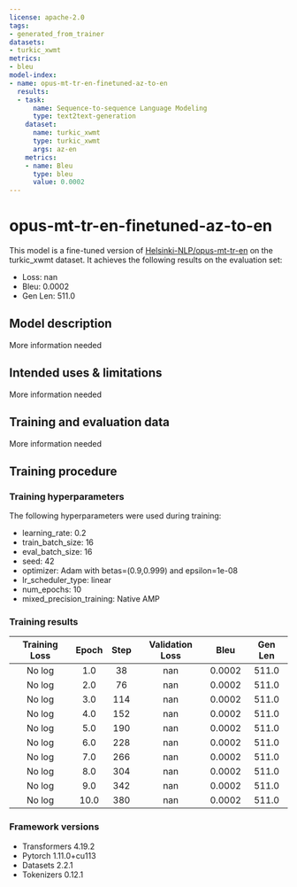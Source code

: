 ```yaml
---
license: apache-2.0
tags:
- generated_from_trainer
datasets:
- turkic_xwmt
metrics:
- bleu
model-index:
- name: opus-mt-tr-en-finetuned-az-to-en
  results:
  - task:
      name: Sequence-to-sequence Language Modeling
      type: text2text-generation
    dataset:
      name: turkic_xwmt
      type: turkic_xwmt
      args: az-en
    metrics:
    - name: Bleu
      type: bleu
      value: 0.0002
---
```


<!-- This model card has been generated automatically according to the information the Trainer had access to. You
should probably proofread and complete it, then remove this comment. -->

# opus-mt-tr-en-finetuned-az-to-en

This model is a fine-tuned version of [Helsinki-NLP/opus-mt-tr-en](https://huggingface.co/Helsinki-NLP/opus-mt-tr-en) on the turkic_xwmt dataset.
It achieves the following results on the evaluation set:
- Loss: nan
- Bleu: 0.0002
- Gen Len: 511.0

## Model description

More information needed

## Intended uses & limitations

More information needed

## Training and evaluation data

More information needed

## Training procedure

### Training hyperparameters

The following hyperparameters were used during training:
- learning_rate: 0.2
- train_batch_size: 16
- eval_batch_size: 16
- seed: 42
- optimizer: Adam with betas=(0.9,0.999) and epsilon=1e-08
- lr_scheduler_type: linear
- num_epochs: 10
- mixed_precision_training: Native AMP

### Training results

| Training Loss | Epoch | Step | Validation Loss | Bleu   | Gen Len |
|:-------------:|:-----:|:----:|:---------------:|:------:|:-------:|
| No log        | 1.0   | 38   | nan             | 0.0002 | 511.0   |
| No log        | 2.0   | 76   | nan             | 0.0002 | 511.0   |
| No log        | 3.0   | 114  | nan             | 0.0002 | 511.0   |
| No log        | 4.0   | 152  | nan             | 0.0002 | 511.0   |
| No log        | 5.0   | 190  | nan             | 0.0002 | 511.0   |
| No log        | 6.0   | 228  | nan             | 0.0002 | 511.0   |
| No log        | 7.0   | 266  | nan             | 0.0002 | 511.0   |
| No log        | 8.0   | 304  | nan             | 0.0002 | 511.0   |
| No log        | 9.0   | 342  | nan             | 0.0002 | 511.0   |
| No log        | 10.0  | 380  | nan             | 0.0002 | 511.0   |


### Framework versions

- Transformers 4.19.2
- Pytorch 1.11.0+cu113
- Datasets 2.2.1
- Tokenizers 0.12.1
